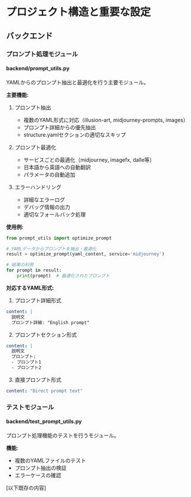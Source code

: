 # プロジェクト構造と重要な設定

## バックエンド

### プロンプト処理モジュール
#### backend/prompt_utils.py
YAMLからのプロンプト抽出と最適化を行う主要モジュール。

**主要機能:**
1. プロンプト抽出
   - 複数のYAML形式に対応（illusion-art, midjourney-prompts, images）
   - プロンプト詳細からの優先抽出
   - structure.yamlセクションの適切なスキップ

2. プロンプト最適化
   - サービスごとの最適化（midjourney, imagefx, dalle等）
   - 日本語から英語への自動翻訳
   - パラメータの自動追加

3. エラーハンドリング
   - 詳細なエラーログ
   - デバッグ情報の出力
   - 適切なフォールバック処理

**使用例:**
```python
from prompt_utils import optimize_prompt

# YAMLデータからプロンプトを抽出・最適化
result = optimize_prompt(yaml_content, service='midjourney')

# 結果の利用
for prompt in result:
    print(prompt)  # 最適化されたプロンプト
```

**対応するYAML形式:**
1. プロンプト詳細形式
```yaml
content: |
  説明文
  プロンプト詳細: "English prompt"
```

2. プロンプトセクション形式
```yaml
content: |
  説明文
  プロンプト:
  - プロンプト1
  - プロンプト2
```

3. 直接プロンプト形式
```yaml
content: "Direct prompt text"
```

### テストモジュール
#### backend/test_prompt_utils.py
プロンプト処理機能のテストを行うモジュール。

**機能:**
- 複数のYAMLファイルのテスト
- プロンプト抽出の検証
- エラーケースの確認

[以下既存の内容]